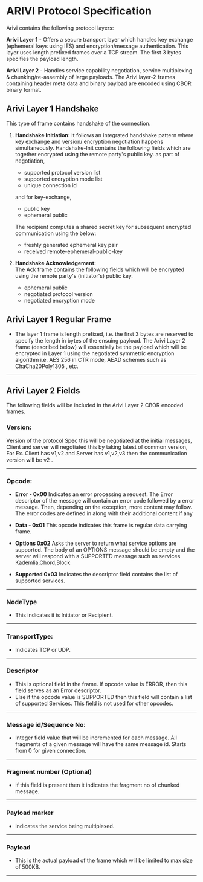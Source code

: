 



# ARIVI Protocol Specification 

Arivi contains the following protocol layers:

**Arivi Layer 1** - Offers a secure transport layer which handles key exchange (ephemeral keys using IES) and encryption/message authentication. This layer uses length prefixed frames over a TCP stream. The first 3 bytes specifies the payload length.

**Arivi Layer 2** - Handles service capability negotiation, service multiplexing & chunking/re-assembly of large payloads. The Arivi layer-2 frames containing header meta data and binary payload are encoded using CBOR binary format.

 
## Arivi Layer 1 Handshake

This type of frame contains handshake of the connection.

 1. **Handshake Initiation:** It follows an integrated handshake pattern where key exchange and version/ encryption negotiation happens simultaneously.  Handshake-Init contains the following fields which are together encrypted using the remote party's public key. 
as part of negotiation,
	 - supported protocol version list 
	 - supported encryption mode list
	 - unique connection id 

	and for key-exchange,
	  -  public key 
	  - ephemeral public 
	
    The recipient computes a shared secret key for subsequent encrypted communication using the below: 
    - freshly generated ephemeral key pair
    - received  remote-ephemeral-public-key  
    
2.  **Handshake Acknowledgement:**  
    The Ack frame contains the following fields which will be encrypted using the remote party's (initiator's) public key.
     <!-- - public key-->
     - ephemeral public
     - negotiated  protocol version 
     - negotiated  encryption mode

## Arivi Layer 1 Regular Frame

 - The layer 1 frame is length prefixed, i.e. the first 3 bytes are reserved to specify the length in bytes of the ensuing payload. The Arivi Layer 2 frame (described below) will essentially be the payload which will be encrypted in Layer 1 using the negotiated symmetric encryption algorithm i.e. AES 256 in CTR mode, AEAD schemes such as ChaCha20Poly1305 , etc.
 <!--
    
---

 ## 2) Regular Frame

This is type of frame is used for regular messages containing application data payload that is typically encrypted (negotiated during handshake) per the application's needs. 



 ## 3) Close Frame

This frame contains information about the closing connection, If it is CLOSE then  connection will be closes.

---

 -->
<!-- ## 4) Error Frame


This frame contains information about the error in connection, the opcode of this type of frame is set to **ERROR** and the **ERROR Descriptor** field is present in this frame.  -->

---
## Arivi Layer 2 Fields
The following fields will be included in the Arivi Layer 2 CBOR encoded frames.

### Version: 

Version of the protocol Spec this will be negotiated at the initial messages, Client and server will negotiated this by taking latest of common version, For Ex. Client has v1,v2 and Server has v1,v2,v3 then the communication version will be v2 .

---
### Opcode: 
 - **Error - 0x00**
Indicates an error processing a request. The Error descriptor of the message will contain an error code followed by a error message. Then, depending on the exception, more content may follow. The error codes are defined in along with their additional content if any
    
-   **Data - 0x01**
 	This opcode indicates this frame is regular data carrying frame. 
-   **Options 0x02**
Asks the server to return what service options are supported. The body of an OPTIONS message should be empty and the server will respond with a SUPPORTED message such as services Kademlia,Chord,Block

-   **Supported 0x03**
Indicates the descriptor field contains the list of supported services.

    
----

<!-- ### Public Flags: -->

<!-- ###  **Fragmentation** : 
- This bit is set for fragmented messages. Unfragmented messages will not have this bit set.
- -->
 
### NodeType
 - This indicates it is Initiator or Recipient. 
 ---
<!-- -   **Initiator:** This bit will be set to 1 if the Connection was initiated by this endpoint. Will be useful in maintain the counter/nonce exclusivity for certain symmetric encryption schemes like AES / Poly where unique nonce is needed.
 -->
<!--   **Encryption  Type (0 None,1 AES CTR, 2 PolyChaCha)**
	- This defines the encryption method used for encryption of payload , two bits is allocated for this

			00 - None

			01 - AES CTR Mode

			10 - ChaChaPoly
-->

<!-- -   **Encoding:**
	- This field is used to represent the encoding used for the message it can be UTF-8,CBOR,JSON,Google’s Protocol Buffer, etc -->
    

  

###  **TransportType:**
	
  - Indicates TCP or UDP.

---

<!--  ### ConnectionId  
 - This is unique identifier which is generated by client using some random function. This is used to map negotiated protocol version,shared secret key used for encryption,negotiated encoding type of multiplexed service, public key of the other party.
 - We need to store key (ConnectionId) and value ( (protocolContext, port ,ip ,transport-type, encryption-format, app-encoding-type)) in connectionHashMap for further reference.

---
-->
 
  

### Descriptor 

 -  This is optional field in the frame. If opcode value is ERROR, then this field serves as an Error descriptor. 
 -  Else if the opcode value is SUPPORTED then this field will contain a list of supported Services. This field is not used for other opcodes.

---
  
  
  

### Message id/Sequence No:
- Integer field value that will be incremented for each message. All fragments of a given message will have the same message id. Starts from 0 for given connection.
---

### Fragment number  (Optional)

- If this field is present then it indicates the fragment no of chunked message.
<!-- - If the first bit is 0, then the next 7 bits indicate the fragment number, fragment counting starts from 1.
- If the first bit is set to 1, then the next 15 bits indicate the fragment number.
- If the first 8 bits are zeros, then this fragment is considered to be the final fragment.
-->
---

### Payload marker 
- Indicates the service being multiplexed.

 ---
 
<!-- ### Payload-Length 

 -  This denote the length of message in payload field. This field size is 3 Bytes which gives 2^(3*8) bits = 2 MB max size of payload but actual size will be 500KB
  ---
-->
<!--
### Header-MAC 

 -  This denote the message authentication code for the 'header' contents which include all the above fields. This applies for Regular Frame only. It employs SHA-3 HMAC algorithm as below:
 - SHA3( SHA3(Header) || Shared Secret)

  ---
  -->
### Payload  

- This is the actual payload of the frame which will be limited to max size of 500KB.


---
